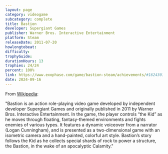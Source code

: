 ```yaml
---
layout: page
category: videogame
subcategory: complete
title: Bastion
developer: Supergiant Games
publisher: Warner Bros. Interactive Entertainment
platform: Steam
releaseDate: 2011-07-20
howlongtobeat:
difficulty:
trophyGuide:
durationHours: 13
trophies: 24/24
percent: 100%
link: https://www.exophase.com/game/bastion-steam/achievements/#1624301
date: 2024-09-16
---
```


From [Wikipedia](https://en.wikipedia.org/wiki/Bastion_(video_game)):

"Bastion is an action role-playing video game developed by independent developer Supergiant Games and originally published in 2011 by Warner Bros. Interactive Entertainment. In the game, the player controls “the Kid” as he moves through floating, fantasy-themed environments and fights enemies of various types. It features a dynamic voiceover from a narrator (Logan Cunningham), and is presented as a two-dimensional game with an isometric camera and a hand-painted, colorful art style. Bastion’s story follows the Kid as he collects special shards of rock to power a structure, the Bastion, in the wake of an apocalyptic Calamity."

